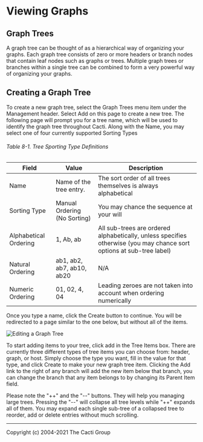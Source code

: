 # Viewing Graphs

## Graph Trees

A graph tree can be thought of as a hierarchical way of organizing your graphs.
Each graph tree consists of zero or more headers or branch nodes that contain
leaf nodes such as graphs or trees. Multiple graph trees or branches within a
single tree can be combined to form a very powerful way of organizing your
graphs.

## Creating a Graph Tree

To create a new graph tree, select the Graph Trees menu item under the
Management header. Select Add on this page to create a new tree. The following
page will prompt you for a tree name, which will be used to identify the graph
tree throughout Cacti. Along with the Name, you may select one of four
currently supported Sorting Types

###### Table 8-1. Tree Sporting Type Definitions

Field | Value | Description
--- | --- | ---
Name | Name of the tree entry. | The sort order of all trees themselves is always alphabetical
Sorting Type | Manual Ordering (No Sorting) | You may chance the sequence at your will
Alphabetical Ordering |  1, Ab, ab | All sub-trees are ordered alphabetically, unless specifies otherwise (you may chance sort options at sub-tree label)
Natural Ordering | ab1, ab2, ab7, ab10, ab20 | N/A
Numeric Ordering | 01, 02, 4, 04 | Leading zeroes are not taken into account when ordering numerically

Once you type a name, click the Create button to continue.
You will be redirected to a page similar to the one below,
but without all of the items.

![Editing a Graph Tree](images/graph-tree.png)

To start adding items to your tree, click add in the Tree Items box. There are
currently three different types of tree items you can choose from: header,
graph, or host. Simply choose the type you want, fill in the value for that
type, and click Create to make your new graph tree item. Clicking the Add link
to the right of any branch will add the new item below that branch, you can
change the branch that any item belongs to by changing its Parent Item field.

Please note the "++" and the "--" buttons. They will help you managing large
trees. Pressing the "--" will collapse all tree levels while "++" expands all
of them. You may expand each single sub-tree of a collapsed tree to reorder, add
or delete entries without much scrolling.

---
Copyright (c) 2004-2021 The Cacti Group
